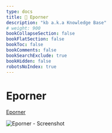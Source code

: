 ```yaml
---
type: docs
title: 🔷 Eporner
description: "kb a.k.a Knowledge Base"
# weight: 900
bookCollapseSection: false
bookFlatSection: false
bookToc: false
bookComments: false
bookSearchExclude: true
bookHidden: false
robotsNoIndex: true
---
```


# Eporner

[Eporner](https://www.eporner.com/?nt)

![Eporner - Screenshot](@img/eporner-screenshot.avif)
